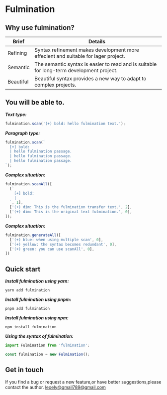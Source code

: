# Fulmination

## Why use fulmination?

| Brief | Details |
| --- | --- |
| Refining  | Syntax refinement makes development more effecient and suitable for lager project.       |
| Semantic  | The semantic syntax is easier to read and is suitable for long-term development project. |
| Beautiful | Beautiful syntax provides a new way to adapt to complex projects.                        |

## You will be able to.

***Text type:***
```javascript
fulmination.scan('(+) bold: hello fulmination text.');
```

***Paragraph type:***
```javascript
fulmination.scan(`
  [+] bold:
  | hello fulmination passage.
  | hello fulmination passage.
  | hello fulmination passage.
`);
```

***Complex situation:***
```javascript
fulmination.scanAll([
  [`
    [+] bold:
    |
  `, 1],
  ['(+) dim: This is the fulmination transfer text.', 2],
  ['(+) dim: This is the original text fulmination.', 0],
]);
```
***Complex situation:***
```javascript
fulmination.generateAll([
  ['(+) blue: when using multiple scan', 0],
  ['(+) yellow: the syntax becomes redundant', 0],
  ['(+) green: you can use scanAll', 0],
])
```
## Quick start

***Install fulmination using yarn:***
```shell
yarn add fulmination
```

***Install fulmination using pnpm:***
```shell
pnpm add fulmination
```

***Install fulmination using npm:***
```shell
npm install fulmination
```

***Using the syntax of fulmination:***
```javascript
import Fulmination from 'fulmination';

const fulmination = new Fulmination();
```

## Get in touch

If you find a bug or request a new feature,or have better suggestions,please contact the author.
[leoely@gmail789@gmail.com](mailto:leoely@gmail789@gmail.com)
